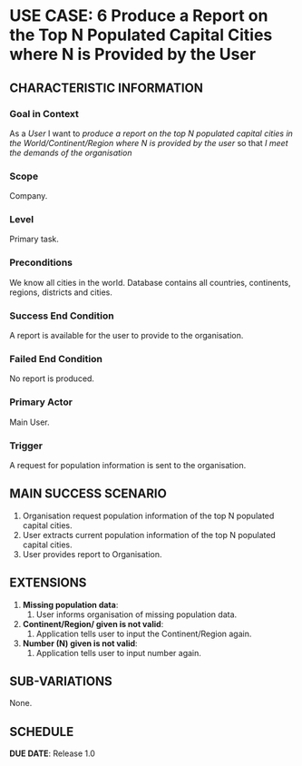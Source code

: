 # USE CASE: 6 Produce a Report on the Top N Populated Capital Cities where N is Provided by the User

## CHARACTERISTIC INFORMATION

### Goal in Context

As a *User* I want to *produce a report on the top N populated capital cities in the World/Continent/Region where N is provided by the user* so that *I meet the demands of the organisation* 

### Scope

Company.

### Level

Primary task.

### Preconditions

We know all cities in the world. Database contains all countries, continents, regions, districts and cities.

### Success End Condition

A report is available for the user to provide to the organisation.

### Failed End Condition

No report is produced.

### Primary Actor

Main User.

### Trigger

A request for population information is sent to the organisation.

## MAIN SUCCESS SCENARIO

1. Organisation request population information of the top N populated capital cities.
2. User extracts current population information of the top N populated capital cities.
3. User provides report to Organisation.


## EXTENSIONS

1. **Missing population data**:
    1. User informs organisation of missing population data.
2. **Continent/Region/ given is not valid**:
    1. Application tells user to input the Continent/Region again.
3.  **Number (N) given is not valid**:
    1. Application tells user to input number again.

## SUB-VARIATIONS

None.

## SCHEDULE

**DUE DATE**: Release 1.0
